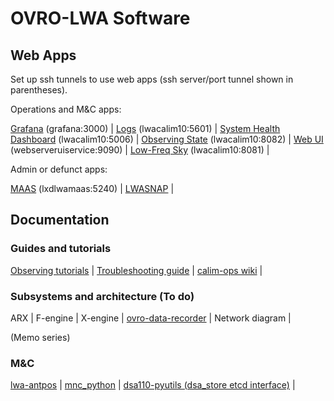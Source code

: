 # OVRO-LWA Software

## Web Apps

Set up ssh tunnels to use web apps (ssh server/port tunnel shown in parentheses).

Operations and M&C apps:

[Grafana](http://localhost:3000) (grafana:3000) |
[Logs](http://localhost:5601/app/discover) (lwacalim10:5601) |
[System Health Dashboard](http://localhost:5006/LWA_dashboard) (lwacalim10:5006) |
[Observing State](http://localhost:8082) (lwacalim10:8082) |
[Web UI](http://localhost:9090) (webserveruiservice:9090) |
[Low-Freq Sky](http://localhost:8081) (lwacalim10:8081) |

Admin or defunct apps:

[MAAS](http://localhost:5240) (lxdlwamaas:5240) |
[LWASNAP](http://greghell.github.io/LWASNAP/) |


## Documentation

### Guides and tutorials

[Observing tutorials](https://caltech.sharepoint.com/sites/ovro/projects/SitePages/lwa.aspx) | [Troubleshooting guide](https://github.com/ovro-lwa/lwa-issues/wiki/Troubleshooting-Guide-(what-if...)) | [calim-ops wiki](https://github.com/ovro-lwa/calim-ops/wiki) |

### Subsystems and architecture (To do)

ARX | F-engine | X-engine | [ovro-data-recorder](https://ovro-data-recorder.readthedocs.io/en/latest/) | Network diagram |

(Memo series)

### M&C

[lwa-antpos](https://ovro-lwa.github.io/lwa-antpos) | [mnc_python](https://ovro-lwa.github.io/mnc_python) | [dsa110-pyutils (dsa_store etcd interface)](https://github.com/dsa110/dsa110-pyutils) |
